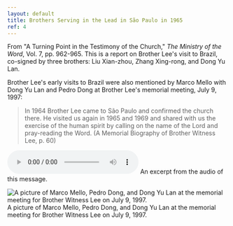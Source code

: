 ```yaml
---
layout: default
title: Brothers Serving in the Lead in São Paulo in 1965 
ref: 4
---
```


From "A Turning Point in the Testimony of the Church," _The Ministry of the Word_, Vol. 7, pp. 962-965. This is a report on Brother Lee's visit to Brazil, co-signed by three brothers: Liu Xian-zhou, Zhang Xing-rong, and Dong Yu Lan.

Brother Lee's early visits to Brazil were also mentioned by Marco Mello with Dong Yu Lan and Pedro Dong at Brother Lee's memorial meeting, July 9, 1997:

> In 1964 Brother Lee came to São Paulo and confirmed the church there. He visited us again in 1965 and 1969 and shared with us the exercise of the human spirit by calling on the name of the Lord and pray-reading the Word. (A Memorial Biography of Brother Witness Lee, p. 60)
    
<audio controls>
  <source src="horse.mp3" type="audio/mpeg">
<a href="">Listen</a> to an excerpt from the audio of this message.
</audio> 
An excerpt from the audio of this message.

![](/img/##### 'A picture of Marco Mello, Pedro Dong, and Dong Yu Lan at the memorial meeting for Brother Witness Lee on July 9, 1997.')
A picture of Marco Mello, Pedro Dong, and Dong Yu Lan at the memorial meeting for Brother Witness Lee on July 9, 1997.    

